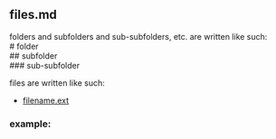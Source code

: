 ## files.md

folders and subfolders and sub-subfolders, etc. are written like such:  
     # folder  
       ## subfolder  
         ### sub-subfolder  

files are written like such:
- [filename.ext](uploads/filename.ext)

### example:




